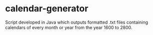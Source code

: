 # calendar-generator
Script developed in Java which outputs formatted .txt files containing calendars of every month or year from the year 1600 to 2800.
